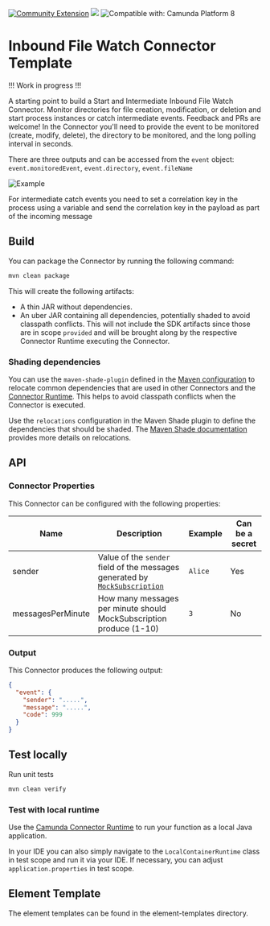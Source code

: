 [![Community Extension](https://img.shields.io/badge/Community%20Extension-An%20open%20source%20community%20maintained%20project-FF4700)](https://github.com/camunda-community-hub/community)
[![](https://img.shields.io/badge/Lifecycle-Proof%20of%20Concept-blueviolet)](https://github.com/Camunda-Community-Hub/community/blob/main/extension-lifecycle.md#proof-of-concept-)
![Compatible with: Camunda Platform 8](https://img.shields.io/badge/Compatible%20with-Camunda%20Platform%208-0072Ce)

# Inbound File Watch Connector Template

!!! Work in progress !!!

A starting point to build a Start and Intermediate Inbound File Watch Connector. Monitor directories for file creation, modification, or deletion and start process instances or catch intermediate events. Feedback and PRs are welcome! In the Connector you'll need to provide the event to be monitored (create, modify, delete), the directory to be monitored, and the long polling interval in seconds.

There are three outputs and can be accessed from the ```event``` object:
```event.monitoredEvent```,
```event.directory```,
```event.fileName```


![Example](./img/sample.png)

For intermediate catch events you need to set a correlation key in the process using a variable and send the correlation key in the payload as part of the incoming message

## Build

You can package the Connector by running the following command:

```bash
mvn clean package
```

This will create the following artifacts:

- A thin JAR without dependencies.
- An uber JAR containing all dependencies, potentially shaded to avoid classpath conflicts. This will not include the SDK artifacts since those are in scope `provided` and will be brought along by the respective Connector Runtime executing the Connector.

### Shading dependencies

You can use the `maven-shade-plugin` defined in the [Maven configuration](./pom.xml) to relocate common dependencies
that are used in other Connectors and the [Connector Runtime](https://github.com/camunda-community-hub/spring-zeebe/tree/master/connector-runtime#building-connector-runtime-bundles).
This helps to avoid classpath conflicts when the Connector is executed.

Use the `relocations` configuration in the Maven Shade plugin to define the dependencies that should be shaded.
The [Maven Shade documentation](https://maven.apache.org/plugins/maven-shade-plugin/examples/class-relocation.html)
provides more details on relocations.

## API

### Connector Properties

This Connector can be configured with the following properties:

| Name              | Description                                                                                                                                                                                                                  | Example | Can be a secret |
|-------------------|------------------------------------------------------------------------------------------------------------------------------------------------------------------------------------------------------------------------------|---------|-----------------|
| sender            | Value of the `sender` field of the messages generated by [`MockSubscription`](https://github.com/camunda/connector-template-inbound/blob/main/src/main/java/io/camunda/connector/inbound/subscription/MockSubscription.java) | `Alice` | Yes             |
| messagesPerMinute | How many messages per minute should MockSubscription produce (1-10)                                                                                                                                                          | `3`     | No              |

### Output

This Connector produces the following output:

```json
{
  "event": {
    "sender": ".....",
    "message": ".....",
    "code": 999
  }
}
```

## Test locally

Run unit tests

```bash
mvn clean verify
```

### Test with local runtime

Use the [Camunda Connector Runtime](https://github.com/camunda-community-hub/spring-zeebe/tree/master/connector-runtime#building-connector-runtime-bundles) to run your function as a local Java application.

In your IDE you can also simply navigate to the `LocalContainerRuntime` class in test scope and run it via your IDE.
If necessary, you can adjust `application.properties` in test scope.

## Element Template

The element templates can be found in the element-templates directory.
